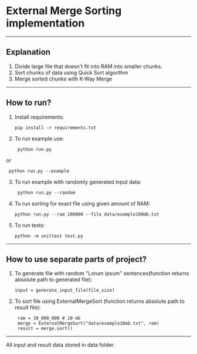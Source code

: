 # External Merge Sorting implementation

<hr>

## Explanation 
1. Divide large file that doesn't fit into RAM into smaller chunks.
2. Sort chunks of data using Quick Sort algorithm
3. Merge sorted chunks with K-Way Merge

<hr>

## How to run?

1. Install requirements:
   ```
   pip install -r requirements.txt
   ```

2. To run example use:
   ```
    python run.py
   ```
   
or
   ```
    python run.py --example
   ```
   
3. To run example with randomly generated input data:
   ```
    python run.py --random
   ```
   
4. To run sorting for exact file using given amount of RAM:
   ```
   python run.py --ram 100000 --file data/example100mb.txt
   ```

5. To run tests:
   ```
   python -m unittest test.py
   ```

<hr>

## How to use separate parts of project?

1. To generate file with random "Lorum ipsum" sentences(function returns absolute path to generated file):
   ```
   input = generate_input_file(file_size)
   ```
   
2. To sort file using ExternalMergeSort (function returns absolute path to result file):
   ```
    ram = 10_000_000 # 10 mb
    merge = ExternalMergeSort("data/example10mb.txt", ram)
    result = merge.sort()
    ```
    
<hr>

All input and result data stored in data folder.
